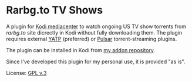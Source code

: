 Rarbg.to TV Shows
===

A plugin for [Kodi mediacenter](www.kodi.tv) to watch ongoing US TV show torrents from *rarbg.to* site
dicrectly in Kodi without fully downloading them.
The plugin requires external [YATP](https://github.com/romanvm/kodi.yatp) (preferred)
or [Pulsar](https://github.com/steeve/plugin.video.pulsar) torrent-streaming plugins.

The plugin can be installed in Kodi from [my addon repository](https://github.com/romanvm/kodi_repo).

Since I've developed this plugin for my personal use, it is provided "as is".

License: [GPL v.3](http://www.gnu.org/licenses/gpl-3.0.en.html)
